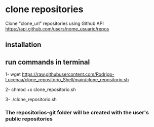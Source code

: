 <h1>clone repositories</h1>

Clone "clone_url" repositories using Github API https://api.github.com/users/nome_usuario/repos

<h2> installation </h2>


<h2> run commands in terminal </h2>

1- wget https://raw.githubusercontent.com/Rodrigo-Lucenaa/clone_repositorio_Shell/main/clone_repositorio.sh

2- chmod +x clone_repositorio.sh

3- ./clone_repositorio.sh


<h3>The repositorios-git folder will be created with the user's public repositories </h3>

